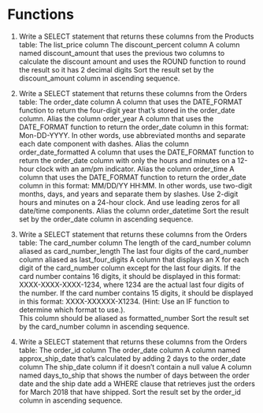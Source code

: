 # Functions

1. Write a SELECT statement that returns these columns from the Products table:
The list_price column
The discount_percent column
A column named discount_amount that uses the previous two columns to calculate the discount amount 
and uses the ROUND function to round the result so it has 2 decimal digits
Sort the result set by the discount_amount column in ascending sequence. 



2. Write a SELECT statement that returns these columns from the Orders table:
The order_date column
A column that uses the DATE_FORMAT function to return the four-digit year that’s stored in the order_date column.  Alias the column order_year
A column that uses the DATE_FORMAT function to return the order_date column in this format: Mon-DD-YYYY. 
In other words, use abbreviated months and separate each date component with dashes. Alias the column order_date_formatted
A column that uses the DATE_FORMAT function to return the order_date column with only the hours and minutes on a 12-hour clock with an am/pm indicator. 
Alias the column order_time
A column that uses the DATE_FORMAT function to return the order_date column in this format: MM/DD/YY HH:MM. In other words, use two-digit months, days, 
and years and separate them by slashes. Use 2-digit hours and minutes on a 24-hour clock. And use leading zeros for all date/time components. 
Alias the column  order_datetime
Sort the result set by the order_date column in ascending sequence. 




3. Write a SELECT statement that returns these columns from the Orders table:
The card_number column
The length of the card_number column aliased as card_number_length
The last four digits of the card_number column aliased as last_four_digits
A column that displays an X for each digit of the card_number column except for the last four digits. 
If the card number contains 16 digits, it should be displayed in this format: XXXX-XXXX-XXXX-1234, 
where 1234 are the actual last four digits of the number. If the card number contains 15 digits, 
it should be displayed in this format: XXXX-XXXXXX-X1234. (Hint: Use an IF function to determine which format to use.).  
This column should be aliased as formatted_number
Sort the result set by the card_number column in ascending sequence.


4. Write a SELECT statement that returns these columns from the Orders table:
The order_id column
The order_date column
A column named approx_ship_date that’s calculated by adding 2 days to the order_date column
The ship_date column if it doesn’t contain a null value
A column named days_to_ship that shows the number of days between the order date and the ship date
add a WHERE clause that retrieves just the orders for March 2018 that have shipped.
Sort the result set by the order_id column in ascending sequence. 


